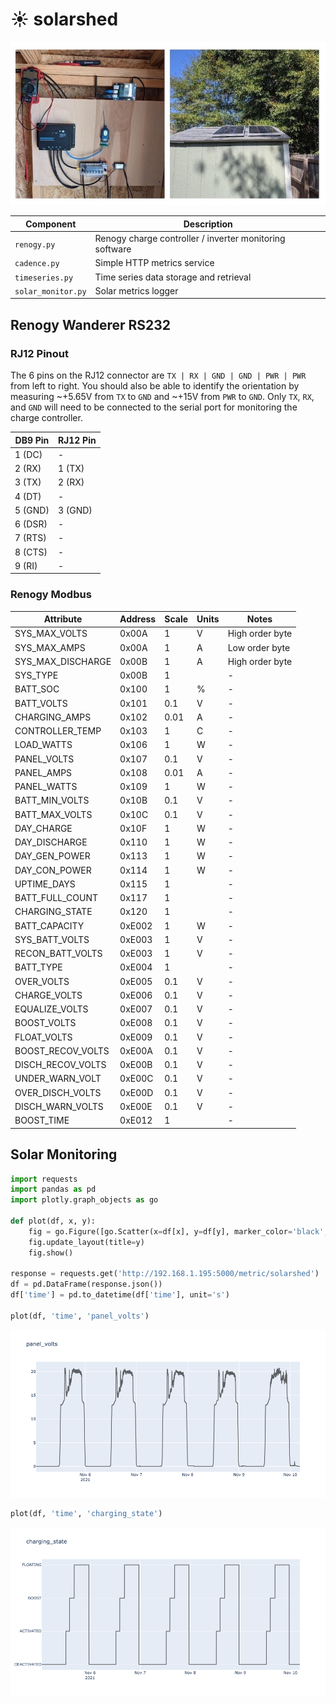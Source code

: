 # ☀️ solarshed

![solarshed](images/shed.jpg)

| Component | Description |
| --- | --- |
| `renogy.py` | Renogy charge controller / inverter monitoring software |
| `cadence.py` | Simple HTTP metrics service |
| `timeseries.py` | Time series data storage and retrieval |
| `solar_monitor.py` | Solar metrics logger |

## Renogy Wanderer RS232

### RJ12 Pinout

The 6 pins on the RJ12 connector are `TX | RX | GND | GND | PWR | PWR` from left to right. You should also be able to identify the orientation by measuring ~+5.65V from `TX` to `GND` and ~+15V from `PWR` to `GND`. Only `TX`, `RX`, and `GND` will need to be connected to the serial port for monitoring the charge controller.

| DB9 Pin | RJ12 Pin |
| --- | --- |
| 1 (DC) | - |
| 2 (RX) | 1 (TX) |
| 3 (TX) | 2 (RX) |
| 4 (DT) | - |
| 5 (GND) | 3 (GND) |
| 6 (DSR) | - |
| 7 (RTS) | - |
| 8 (CTS) | - |
| 9 (RI) | - |

### Renogy Modbus 

| Attribute | Address | Scale | Units | Notes |
| --- | --- | --- | --- | --- |
| SYS\_MAX\_VOLTS | 0x00A | 1 | V | High order byte |
| SYS\_MAX\_AMPS | 0x00A | 1 | A | Low order byte |
| SYS\_MAX\_DISCHARGE | 0x00B | 1 | A | High order byte |
| SYS\_TYPE | 0x00B | 1 |  | -
| BATT\_SOC | 0x100 | 1 | % | -
| BATT\_VOLTS | 0x101 | 0.1 | V | -
| CHARGING\_AMPS | 0x102 | 0.01 | A | -
| CONTROLLER\_TEMP | 0x103 | 1 | C | -
| LOAD\_WATTS | 0x106 | 1 | W | -
| PANEL\_VOLTS | 0x107 | 0.1 | V | -
| PANEL\_AMPS | 0x108 | 0.01 | A | -
| PANEL\_WATTS | 0x109 | 1 | W | -
| BATT\_MIN\_VOLTS | 0x10B | 0.1 | V | -
| BATT\_MAX\_VOLTS | 0x10C | 0.1 | V | -
| DAY\_CHARGE | 0x10F | 1 | W | -
| DAY\_DISCHARGE | 0x110 | 1 | W | -
| DAY\_GEN\_POWER | 0x113 | 1 | W | -
| DAY\_CON\_POWER | 0x114 | 1 | W | -
| UPTIME\_DAYS | 0x115 | 1 |  | -
| BATT\_FULL\_COUNT | 0x117 | 1 |  | -
| CHARGING\_STATE | 0x120 | 1 |  | -
| BATT\_CAPACITY | 0xE002 | 1 | W | -
| SYS\_BATT\_VOLTS | 0xE003 | 1 | V | -
| RECON\_BATT\_VOLTS | 0xE003 | 1 | V | -
| BATT\_TYPE | 0xE004 | 1 |  | -
| OVER\_VOLTS | 0xE005 | 0.1 | V | -
| CHARGE\_VOLTS | 0xE006 | 0.1 | V | -
| EQUALIZE\_VOLTS | 0xE007 | 0.1 | V | -
| BOOST\_VOLTS | 0xE008 | 0.1 | V | -
| FLOAT\_VOLTS | 0xE009 | 0.1 | V | -
| BOOST\_RECOV\_VOLTS | 0xE00A | 0.1 | V | -
| DISCH\_RECOV\_VOLTS | 0xE00B | 0.1 | V | -
| UNDER\_WARN\_VOLT | 0xE00C | 0.1 | V | -
| OVER\_DISCH\_VOLTS | 0xE00D | 0.1 | V | -
| DISCH\_WARN\_VOLTS | 0xE00E | 0.1 | V | -
| BOOST\_TIME | 0xE012 | 1 |  | -

## Solar Monitoring

```python
import requests
import pandas as pd
import plotly.graph_objects as go

def plot(df, x, y):
    fig = go.Figure([go.Scatter(x=df[x], y=df[y], marker_color='black', opacity=0.6)])
    fig.update_layout(title=y)
    fig.show()

response = requests.get('http://192.168.1.195:5000/metric/solarshed')
df = pd.DataFrame(response.json())
df['time'] = pd.to_datetime(df['time'], unit='s')

plot(df, 'time', 'panel_volts')
```

![panel_volts](images/panel_volts.png)

```python
plot(df, 'time', 'charging_state')
```

![charging_state](images/charging_state.png)
